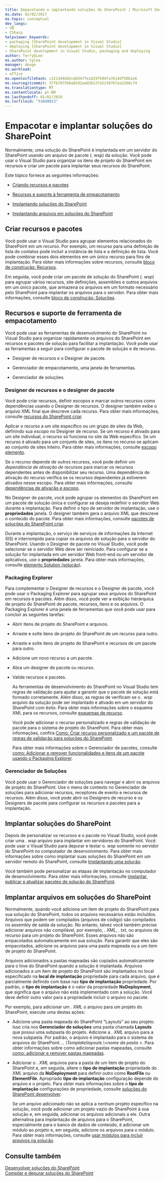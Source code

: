 ```yaml
---
title: Empacotando e implantando soluções do SharePoint | Microsoft Docs
ms.date: 02/02/2017
ms.topic: conceptual
dev_langs:
- VB
- CSharp
helpviewer_keywords:
- packaging [SharePoint development in Visual Studio]
- deploying [SharePoint development in Visual Studio]
- SharePoint development in Visual Studio, packaging and deploying
author: TerryGLee
ms.author: tglee
manager: douge
ms.workload:
- office
ms.openlocfilehash: c1213d4dd2cdd347fe1d29f594fa7614df50b1e6
ms.sourcegitcommit: 37fb7075b0a65d2add3b137a5230767aa3266c74
ms.translationtype: MT
ms.contentlocale: pt-BR
ms.lasthandoff: 01/02/2019
ms.locfileid: "53849013"
---
```

# <a name="package-and-deploy-sharepoint-solutions"></a>Empacotar e implantar soluções do SharePoint
  Normalmente, uma solução do SharePoint é implantada em um servidor do SharePoint usando um arquivo de pacote (. wsp) da solução. Você pode usar o Visual Studio para organizar os itens de projeto do SharePoint em recursos e criar um pacote para implantar seus recursos do SharePoint.  
  
 Este tópico fornece as seguintes informações:  
  
-   [Criando recursos e pacotes](#Creating)  
  
-   [Recursos e suporte à ferramenta de empacotamento](#Tools)  
  
-   [Implantando soluções do SharePoint](#Deploying)  
  
-   [Implantando arquivos em soluções do SharePoint](#DeployingFiles)  
  
## <a name="create-features-and-packages"></a>Criar recursos e pacotes
 Você pode usar o Visual Studio para agrupar elementos relacionados do SharePoint em um *recurso*. Por exemplo, um recurso para uma definição de lista de contatos pode incluir a instância de lista e a definição de lista. Você pode combinar esses dois elementos em um único recurso para fins de implantação. Para obter mais informações sobre recursos, consulte [bloco de construção: Recursos](http://go.microsoft.com/fwlink/?LinkID=169183).  
  
 Em seguida, você pode criar um pacote de solução do SharePoint (*. wsp*) para agrupar vários recursos, site definições, assemblies e outros arquivos em um único pacote, que armazena os arquivos em um formato necessário pelo SharePoint para implantar os arquivos para o servidor. Para obter mais informações, consulte [bloco de construção: Soluções](http://go.microsoft.com/fwlink/?LinkID=169186).  
  
## <a name="feature-and-packaging-tool-support"></a>Recursos e suporte de ferramenta de empacotamento
 Você pode usar as ferramentas de desenvolvimento do SharePoint no Visual Studio para organizar rapidamente os arquivos do SharePoint em recursos e pacotes de solução para facilitar a implantação. Você pode usar as ferramentas a seguir para configurar o pacote de solução e de recurso.  
  
-   Designer de recursos e o Designer de pacote.  
  
-   Gerenciador de empacotamento, uma janela de ferramentas.  
  
-   Gerenciador de soluções.  
  
### <a name="feature-designer-and-package-designer"></a>Designer de recursos e o designer de pacote
 Você pode criar recursos, definir escopos e marcar outros recursos como dependências usando o Designer de recursos. O designer também exibe o arquivo XML final que descreve cada recurso. Para obter mais informações, consulte [recursos do SharePoint criar](../sharepoint/creating-sharepoint-features.md).  
  
 Aplicar o recurso a um site específico ou um grupo de sites da Web, definindo sua *escopo* no Designer de recurso. Se um recurso é ativado para um site individual, o recurso só funciona no site da Web específico. Se um recurso é ativado para um conjunto de sites, os itens no recurso se aplicam ao conjunto de sites inteiro. Para obter mais informações, consulte [escopo elemento](http://go.microsoft.com/fwlink/?LinkID=169189).  
  
 Se o recurso depende de outros recursos, você pode definir um *dependência de ativação de recursos* para marcar os recursos dependentes antes de disponibilizar seu recurso. Uma dependência de ativação do recurso verifica se os recursos dependentes já estiverem ativados nesse escopo. Para obter mais informações, consulte [dependências de ativação e escopo](http://go.microsoft.com/fwlink/?LinkID=169190).  
  
 No Designer de pacote, você pode agrupar os elementos do SharePoint em um pacote de solução única e configurar se deseja redefinir o servidor Web durante a implantação. Para definir o tipo de servidor de implantação, use o **propriedades** janela. O designer também gera o arquivo XML que descreve o conteúdo do pacote. Para obter mais informações, consulte [pacotes de soluções do SharePoint criar](../sharepoint/creating-sharepoint-solution-packages.md).  
  
 Durante a implantação, o serviço de serviços de informações da Internet (IIS) é interrompido para copiar os arquivos de solução para o servidor do SharePoint. Usando o Designer de pacote no Visual Studio, você pode selecionar se o servidor Web deve ser reiniciado. Para configurar se a solução for implantada em um servidor Web front-end ou um servidor de aplicativos, use o **propriedades** janela. Para obter mais informações, consulte [elemento Solution (solução)](http://go.microsoft.com/fwlink/?LinkID=169191).  
  
### <a name="packaging-explorer"></a>Packaging Explorer  
 Para complementar o Designer de recursos e o Designer de pacote, você pode usar o Packaging Explorer para agrupar seus arquivos do SharePoint em recursos e pacotes. Além disso, você pode ver a exibição hierárquica de projeto do SharePoint de pacote, recursos, itens e os arquivos. O Packaging Explorer é uma janela de ferramentas que você pode usar para concluir as seguintes tarefas:  
  
- Abrir itens de projeto do SharePoint e arquivos.  
  
- Arraste e solte itens de projeto do SharePoint de um recurso para outro.  
  
- Arraste e solte itens de projeto do SharePoint e recursos de um pacote para outro.  
  
- Adicione um novo recurso a um pacote.  
  
- Abra um designer de pacote ou recurso.  
  
- Valide recursos e pacotes.  
  
  As ferramentas de desenvolvimento do SharePoint no Visual Studio tem regras de validação para ajudar a garantir que o pacote de solução está formado corretamente. Além disso, as regras de verificam se o *. wsp* arquivo da solução pode ser implantado e ativado em um servidor do SharePoint com êxito. Para obter mais informações sobre o esquema XML para os recursos, consulte [esquemas de recurso](http://go.microsoft.com/fwlink/?LinkID=169192).  
  
  Você pode adicionar o recurso personalizado e regras de validação de pacote para o sistema de projeto do SharePoint. Para obter mais informações, confira [Como: Criar recurso personalizado e um pacote de regras de validação para soluções do SharePoint](../sharepoint/how-to-create-custom-feature-and-package-validation-rules-for-sharepoint-solutions.md).  
  
  Para obter mais informações sobre o Gerenciador de pacotes, consulte [como: Adicionar e remover funcionalidades e itens de um pacote usando o Packaging Explorer](../sharepoint/how-to-add-and-remove-features-and-items-to-a-package-by-using-the-packaging-explorer.md).  
  
### <a name="solution-explorer"></a>Gerenciador de Soluções
 Você pode usar o Gerenciador de soluções para navegar e abrir os arquivos de projeto do SharePoint. Use o menu de contexto no Gerenciador de soluções para adicionar recursos, receptores de evento e recursos de recursos. Além disso, você pode abrir os Designers de recurso e os Designers de pacote para configurar os recursos e pacotes para a implantação.  
  
## <a name="deploy-sharepoint-solutions"></a>Implantar soluções do SharePoint
 Depois de personalizar os recursos e o pacote no Visual Studio, você pode criar uma *. wsp* arquivo para implantar em servidores do SharePoint. Você pode usar o Visual Studio para depurar e testar o. *wsp* somente no servidor do SharePoint no computador de desenvolvimento. Para obter mais informações sobre como implantar suas soluções do SharePoint em um servidor remoto do SharePoint, consulte [Implantando uma solução](http://go.microsoft.com/fwlink/?LinkID=169194).  
  
 Você também pode personalizar as etapas de implantação no computador de desenvolvimento. Para obter mais informações, consulte [implantar, publicar e atualizar pacotes de solução do SharePoint](../sharepoint/deploying-publishing-and-upgrading-sharepoint-solution-packages.md).  
  
## <a name="deploy-files-in-sharepoint-solutions"></a>Implantar arquivos em soluções do SharePoint
 Normalmente, quando você adiciona um item de projeto do SharePoint para sua solução do SharePoint, todos os arquivos necessários estão incluídos. Arquivos que podem ser compilados (arquivos de código) são compilados no assembly de saída da solução. No entanto, talvez você também precise adicionar arquivos não compilável, por exemplo, *. XML*, *. txt*, ou arquivos de recurso para um projeto do SharePoint. Esses arquivos não são empacotados automaticamente em sua solução. Para garantir que eles são empacotados, adicione os arquivos para uma pasta mapeada ou a um item de projeto do SharePoint.  
  
 Arquivos adicionados a pastas mapeadas são copiados automaticamente para o hive do SharePoint quando a solução é implantada. Arquivos adicionados a um item de projeto do SharePoint são implantados no local especificado na **local de implantação** propriedade para cada arquivo, que é parcialmente definido com base nas **tipo de implantação** propriedade. Por padrão, o **tipo de implantação** é o valor da propriedade **NoDeployment**, que significa que o arquivo não está implementado com a solução. Você deve definir outro valor para a propriedade incluir o arquivo no pacote.  
  
 Por exemplo, para adicionar um *. XML* o arquivo para um projeto do SharePoint, execute uma destas ações:  
  
- Adicione uma pasta mapeada do SharePoint "Layouts" ao seu projeto. Isso cria nos **Gerenciador de soluções** uma pasta chamada **Layouts** que possui uma subpasta do projeto. Adicione a *. XML* arquivo para a nova subpasta. Por padrão, o arquivo é implantado para o sistema de arquivos do SharePoint *... \Template\layouts.\\\<nome da pasta >*. Para obter informações sobre como adicionar pastas mapeadas, consulte [como: adicionar e remover pastas mapeadas](../sharepoint/how-to-add-and-remove-mapped-folders.md).  
  
- Adicionar o *. XML* arquivos para a pasta de um item de projeto do SharePoint e, em seguida, altere o **tipo de implantação** propriedade do *. XML* arquivo da **NoDeployment**  para definir outro como **RootFile** ou **ElementFile**. Apropriado **tipo de implantação** configuração depende do arquivo e o projeto. Para obter mais informações sobre o **tipo de implantação** configurações de propriedade, consulte [soluções do SharePoint desenvolver](../sharepoint/developing-sharepoint-solutions.md).  
  
  Se um arquivo adicionado não se aplica a nenhum projeto específico na solução, você pode adicionar um projeto vazio do SharePoint à sua solução e, em seguida, adicionar os arquivos adicionais a ele. Outra alternativa para implantação de arquivos para o SharePoint, especialmente para o banco de dados de conteúdo, é adicionar um módulo ao projeto e, em seguida, adicione os arquivos para o módulo. Para obter mais informações, consulte [usar módulos para incluir arquivos na solução](../sharepoint/using-modules-to-include-files-in-the-solution.md).  
  
## <a name="see-also"></a>Consulte também
 [Desenvolver soluções do SharePoint](../sharepoint/developing-sharepoint-solutions.md)   
 [Compilar e depurar soluções do SharePoint](../sharepoint/building-and-debugging-sharepoint-solutions.md)  
